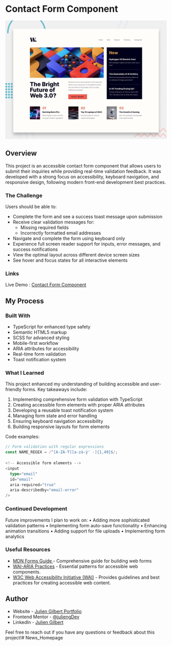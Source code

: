 # Contact Form Component

![Design preview for the Contact form coding challenge](./design/desktop-preview.jpg)

## Overview

This project is an accessible contact form component that allows users to submit their inquiries while providing real-time validation feedback. It was developed with a strong focus on accessibility, keyboard navigation, and responsive design, following modern front-end development best practices.

### The Challenge
Users should be able to:
- Complete the form and see a success toast message upon submission
- Receive clear validation messages for:
  - Missing required fields
  - Incorrectly formatted email addresses
- Navigate and complete the form using keyboard only
- Experience full screen reader support for inputs, error messages, and success notifications
- View the optimal layout across different device screen sizes
- See hover and focus states for all interactive elements

### Links
Live Demo : [Contact Form Component](https://juliengdev-contact-form.netlify.app/)

## My Process

### Built With
- TypeScript for enhanced type safety
- Semantic HTML5 markup
- SCSS for advanced styling
- Mobile-first workflow
- ARIA attributes for accessibility
- Real-time form validation
- Toast notification system

### What I Learned
This project enhanced my understanding of building accessible and user-friendly forms. Key takeaways include:

1. Implementing comprehensive form validation with TypeScript
2. Creating accessible form elements with proper ARIA attributes
3. Developing a reusable toast notification system
4. Managing form state and error handling
5. Ensuring keyboard navigation accessibility
6. Building responsive layouts for form elements

Code examples:
```typescript
// Form validation with regular expressions
const NAME_REGEX = /^[A-ZÀ-Ÿ][a-zà-ÿ' -]{1,49}$/;

<!-- Accessible form elements -->
<input
  type="email"
  id="email"
  aria-required="true"
  aria-describedby="email-error"
/>
```

### Continued Development

Future improvements I plan to work on:
	•	Adding more sophisticated validation patterns
	•	Implementing form auto-save functionality
	•	Enhancing animation transitions
	•	Adding support for file uploads
	•	Implementing form analytics

### Useful Resources	
	
  - [	MDN Forms Guide ](https://developer.mozilla.org/en-US/docs/Learn_web_development/Extensions/Forms) - Comprehensive guide for building web forms
  - [WAI-ARIA Practices](https://developer.mozilla.org/en-US/docs/Learn_web_development/Core/Accessibility/WAI-ARIA_basics) -  Essential patterns for accessible web components.
  - [W3C Web Accessibility Initiative (WAI)](https://www.w3.org/WAI/) - Provides guidelines and best practices for creating accessible web content.

## Author

- Website - [Julien Gilbert Portfolio](https://juliengdev.github.io/julien-gilbert-portfolio/)
- Frontend Mentor - [@juliengDev](https://www.frontendmentor.io/profile/juliengDev)
- LinkedIn - [Julien Gilbert](https://www.linkedin.com/in/julien-gilbert-reactjs/)

Feel free to reach out if you have any questions or feedback about this project!# News_Homepage
